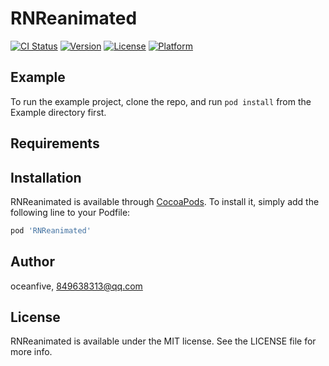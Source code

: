 # RNReanimated

[![CI Status](https://img.shields.io/travis/oceanfive/RNReanimated.svg?style=flat)](https://travis-ci.org/oceanfive/RNReanimated)
[![Version](https://img.shields.io/cocoapods/v/RNReanimated.svg?style=flat)](https://cocoapods.org/pods/RNReanimated)
[![License](https://img.shields.io/cocoapods/l/RNReanimated.svg?style=flat)](https://cocoapods.org/pods/RNReanimated)
[![Platform](https://img.shields.io/cocoapods/p/RNReanimated.svg?style=flat)](https://cocoapods.org/pods/RNReanimated)

## Example

To run the example project, clone the repo, and run `pod install` from the Example directory first.

## Requirements

## Installation

RNReanimated is available through [CocoaPods](https://cocoapods.org). To install
it, simply add the following line to your Podfile:

```ruby
pod 'RNReanimated'
```

## Author

oceanfive, 849638313@qq.com

## License

RNReanimated is available under the MIT license. See the LICENSE file for more info.
